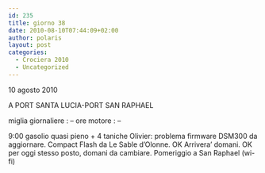 ```yaml
---
id: 235
title: giorno 38
date: 2010-08-10T07:44:09+02:00
author: polaris
layout: post
categories:
  - Crociera 2010
  - Uncategorized
---
```

10 agosto 2010

A PORT SANTA LUCIA-PORT SAN RAPHAEL

miglia giornaliere : &#8211;
ore motore : &#8211;

9:00 gasolio quasi pieno + 4 taniche
Olivier: problema firmware DSM300 da aggiornare. Compact Flash da Le Sable d’Olonne. OK
Arrivera’ domani.
OK per oggi stesso posto, domani da cambiare.
Pomeriggio a San Raphael (wi-fi)
